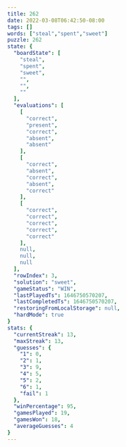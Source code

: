 ```yaml
---
title: 262
date: 2022-03-08T06:42:50-08:00
tags: []
words: ["steal","spent","sweet"]
puzzle: 262
state: {
  "boardState": [
    "steal",
    "spent",
    "sweet",
    "",
    "",
    ""
  ],
  "evaluations": [
    [
      "correct",
      "present",
      "correct",
      "absent",
      "absent"
    ],
    [
      "correct",
      "absent",
      "correct",
      "absent",
      "correct"
    ],
    [
      "correct",
      "correct",
      "correct",
      "correct",
      "correct"
    ],
    null,
    null,
    null
  ],
  "rowIndex": 3,
  "solution": "sweet",
  "gameStatus": "WIN",
  "lastPlayedTs": 1646750570207,
  "lastCompletedTs": 1646750570207,
  "restoringFromLocalStorage": null,
  "hardMode": true
}
stats: {
  "currentStreak": 13,
  "maxStreak": 13,
  "guesses": {
    "1": 0,
    "2": 1,
    "3": 9,
    "4": 5,
    "5": 2,
    "6": 1,
    "fail": 1
  },
  "winPercentage": 95,
  "gamesPlayed": 19,
  "gamesWon": 18,
  "averageGuesses": 4
}
---
```


<!-- more -->
